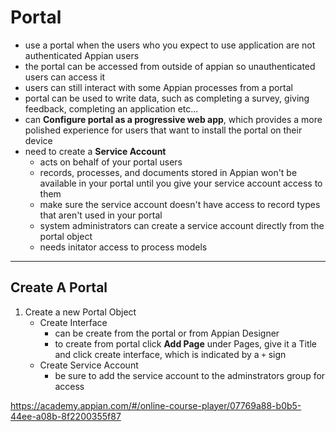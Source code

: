 # Portal
- use a portal when the users who you expect to use application are not authenticated Appian users
- the portal can be accessed from outside of appian so unauthenticated users can access it
- users can still interact with some Appian processes from a portal
- portal can be used to write data, such as completing a survey, giving feedback, completing an application etc...
- can **Configure portal as a progressive web app**, which provides a more polished experience for users that want to install the portal on their device
- need to create a **Service Account**
    - acts on behalf of your portal users
    - records, processes, and documents stored in Appian won't be available in your portal until you give your service account access to them
    - make sure the service account doesn't have access to record types that aren't used in your portal
    - system administrators can create a service account directly from the portal object
    - needs initator access to process models


---

## Create A Portal
1. Create a new Portal Object
    - Create Interface
        - can be create from the portal or from Appian Designer
        - to create from portal click **Add Page** under Pages, give it a Title and click create interface, which is indicated by a `+` sign
    - Create Service Account
        - be sure to add the service account to the adminstrators group for access


https://academy.appian.com/#/online-course-player/07769a88-b0b5-44ee-a08b-8f2200355f87
